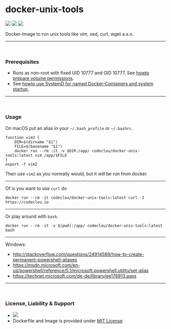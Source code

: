 # docker-unix-tools

[![](https://codeclou.github.io/doc/badges/generated/docker-image-size-10.svg)](https://hub.docker.com/r/codeclou/docker-unix-tools/tags/) [![](https://codeclou.github.io/doc/badges/generated/docker-from-alpine-3.5.svg)](https://alpinelinux.org/) [![](https://codeclou.github.io/doc/badges/generated/docker-run-as-non-root.svg)](https://docs.docker.com/engine/reference/builder/#/user)

Docker-Image to run unix tools like vim, sed, curl, wget a.s.o.

-----

&nbsp;

### Prerequisites

 * Runs as non-root with fixed UID 10777 and GID 10777. See [howto prepare volume permissions](https://github.com/codeclou/doc/blob/master/docker/README.md).
 * See [howto use SystemD for named Docker-Containers and system startup](https://github.com/codeclou/doc/blob/master/docker/README.md).

-----

&nbsp;

### Usage

On macOS put an alias in your `~/.bash_profile` or `~/.bashrc`.

```
function vim2 {
    DIR=$(dirname "$1")
    FILE=$(basename "$1")
    docker run --rm -it -v $DIR:/app/ codeclou/docker-unix-tools:latest vim /app/$FILE
}
export -f vim2
```

Then use `vim2` as you normally would, but it will be run from docker.

-----

Of is you want to use `curl` do


```
docker run --rm -it codeclou/docker-unix-tools:latest curl -I https://codeclou.io
```

-----

Or play around with `bash`.

```
docker run --rm -it -v $(pwd):/app/ codeclou/docker-unix-tools:latest bash
```

-----

Windows: 

 * http://stackoverflow.com/questions/24914589/how-to-create-permanent-powershell-aliases
 * https://msdn.microsoft.com/en-us/powershell/reference/5.1/microsoft.powershell.utility/set-alias
 * https://technet.microsoft.com/de-de/library/ee176913.aspx


-----
&nbsp;

### License, Liability & Support

 * [![](https://codeclou.github.io/doc/docker-warranty-notice.svg?v1)](https://github.com/codeclou/docker-unix-tools/blob/master/LICENSE.md)
 * Dockerfile and Image is provided under [MIT License](https://github.com/codeclou/docker-unix-tools/blob/master/LICENSE.md)
